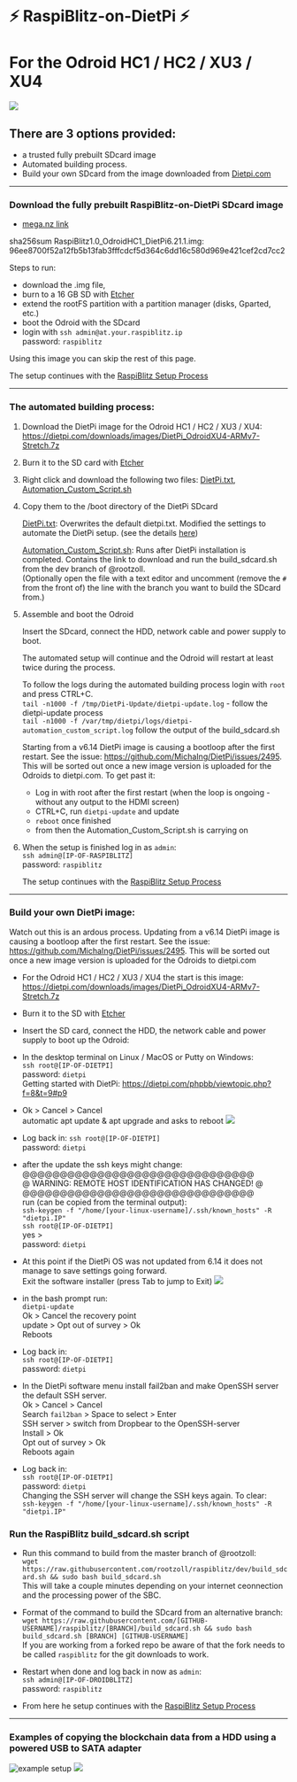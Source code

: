 
# ⚡️ RaspiBlitz-on-DietPi ⚡️
# For the Odroid HC1 / HC2 / XU3 / XU4

![](pictures/DroidBlitz.jpg)

## There are 3 options provided:
* a trusted fully prebuilt SDcard image
* Automated building process.
* Build your own SDcard from the image downloaded from [Dietpi.com](dietpi.com#download)
---
### Download the fully prebuilt RaspiBlitz-on-DietPi SDcard image

* [mega.nz link](https://mega.nz/#F!EVNAAQiB!ZyLHP2dJMRSVjZOTCQMIYA)

sha256sum RaspiBlitz1.0_OdroidHC1_DietPi6.21.1.img: 96ee8700f52a12fb5b13fab3fffcdcf5d364c6dd16c580d969e421cef2cd7cc2

Steps to run:
- download the .img file,
- burn to a 16 GB SD with [Etcher](https://www.balena.io/etcher/)
- extend the rootFS partition with a partition manager (disks, Gparted, etc.)
- boot the Odroid with the SDcard 
- login with `ssh admin@at.your.raspiblitz.ip`  
password: `raspiblitz`

Using this image you can skip the rest of this page.

The setup continues with the [RaspiBlitz Setup Process](https://github.com/rootzoll/raspiblitz/blob/dev/README.md#setup-process-detailed-documentation)

---
### The automated building process:

1) Download the DietPi image for the Odroid HC1 / HC2 / XU3 / XU4:   
https://dietpi.com/downloads/images/DietPi_OdroidXU4-ARMv7-Stretch.7z
2) Burn it to the SD card with [Etcher](https://www.balena.io/etcher/)

3) Right click and download the following two files: [DietPi.txt](https://raw.githubusercontent.com/rootzoll/raspiblitz/master/alternative.platforms/dietpi/boot/dietpi.txt), [Automation_Custom_Script.sh](https://raw.githubusercontent.com/rootzoll/raspiblitz/dev/alternative.platforms/dietpi/boot/Automation_Custom_Script.sh)

4) Copy them to the /boot directory of the DietPi SDcard

    [DietPi.txt](https://raw.githubusercontent.com/rootzoll/raspiblitz/master/alternative.platforms/dietpi/boot/dietpi.txt): Overwrites the default dietpi.txt. Modified the settings to automate the DietPi setup. (see the details [here](https://github.com/rootzoll/raspiblitz/tree/dev/alternative.platforms/dietpi#excerpts-from-the-customized-dietpitxt))

    [Automation_Custom_Script.sh](https://raw.githubusercontent.com/rootzoll/raspiblitz/dev/alternative.platforms/dietpi/boot/Automation_Custom_Script.sh): Runs after DietPi installation is completed. Contains the link to download and run the build_sdcard.sh from the dev branch of @rootzoll.  
    (Optionally open the file with a text editor and uncomment (remove the `#` from the front of) the line with the branch you want to build the SDcard from.) 

5) Assemble and boot the Odroid

    Insert the SDcard, connect the HDD, network cable and power supply to boot.
    
    The automated setup will continue and the Odroid will restart at least twice during the process. 

    To follow the logs during the automated building process login with `root` and press CTRL+C.  
    `tail -n1000 -f /tmp/DietPi-Update/dietpi-update.log` - follow the dietpi-update process  
    `tail -n1000 -f /var/tmp/dietpi/logs/dietpi-automation_custom_script.log` follow the output of the build_sdcard.sh  

    Starting from a v6.14 DietPi image is causing a bootloop after the first restart. See the issue: https://github.com/MichaIng/DietPi/issues/2495. This will be sorted out once a new image version is uploaded for the Odroids to dietpi.com.
    To get past it:
     * Log in with root after the first restart (when the loop is ongoing - without any output to the HDMI screen)
    * CTRL+C, run `dietpi-update` and update
    * `reboot` once finished
    * from then the Automation_Custom_Script.sh is carrying on


6) When the setup is finished log in as `admin`:  
`ssh admin@[IP-OF-RASPIBLITZ]`  
password: `raspiblitz`

    The setup continues with the [RaspiBlitz Setup Process](https://github.com/rootzoll/raspiblitz/blob/dev/README.md#setup-process-detailed-documentation)

---

### Build your own DietPi image:

Watch out this is an ardous process. 
Updating from a v6.14 DietPi image is causing a bootloop after the first restart. See the issue: https://github.com/MichaIng/DietPi/issues/2495.
This will be sorted out once a new image version is uploaded for the Odroids to dietpi.com

* For the Odroid HC1 / HC2 / XU3 / XU4 the start is this image:   
https://dietpi.com/downloads/images/DietPi_OdroidXU4-ARMv7-Stretch.7z  
* Burn it to the SD with [Etcher](https://www.balena.io/etcher/)

* Insert the SD card, connect the HDD, the network cable and power supply to boot up the Odroid: 

* In the desktop terminal on Linux / MacOS or Putty on Windows:  
`ssh root@[IP-OF-DIETPI]`  
password: `dietpi`  
Getting started with DietPi: https://dietpi.com/phpbb/viewtopic.php?f=8&t=9#p9  

* Ok > Cancel > Cancel  
automatic apt update & apt upgrade and asks to reboot
![](pictures/dietpi_1st_reboot.png)  

* Log back in:
`ssh root@[IP-OF-DIETPI]`  
password: `dietpi`  
* after the update the ssh keys might change:
@@@@@@@@@@@@@@@@@@@@@@@@@@@@@@@  
@ WARNING: REMOTE HOST IDENTIFICATION HAS CHANGED! @  
@@@@@@@@@@@@@@@@@@@@@@@@@@@@@@@  
run (can be copied from the terminal output):   
`ssh-keygen -f "/home/[your-linux-username]/.ssh/known_hosts" -R "dietpi.IP"`  
`ssh root@[IP-OF-DIETPI]`   
yes >   
password: `dietpi`  

* At this point if the DietPi OS was not updated from 6.14 it does not manage to save settings going forward.  
Exit the software installer (press Tab to jump to Exit)
![](pictures/dietpi-software_exit.png)  

* in the bash prompt run:  
`dietpi-update`  
Ok > Cancel the recovery point   
update > Opt out of survey > Ok  
Reboots

* Log back in:  
`ssh root@[IP-OF-DIETPI]`  
password: `dietpi` 
* In the DietPi software menu install fail2ban and make OpenSSH server the default SSH server.  
Ok > Cancel > Cancel  
Search `fail2ban` > Space to select > Enter  
SSH server > switch from Dropbear to the OpenSSH-server  
Install > Ok  
Opt out of survey > Ok  
Reboots again

* Log back in:  
`ssh root@[IP-OF-DIETPI]`  
password: `dietpi`  
Changing the SSH server will change the SSH keys again. To clear:  
`ssh-keygen -f "/home/[your-linux-username]/.ssh/known_hosts" -R "dietpi.IP"`


### Run the RaspiBlitz build_sdcard.sh script

* Run this command to build from the master branch of @rootzoll:  
`wget https://raw.githubusercontent.com/rootzoll/raspiblitz/dev/build_sdcard.sh && sudo bash build_sdcard.sh`  
This will take a couple minutes depending on your internet ceonnection and the processing power of the SBC.

* Format of the command to build the SDcard from an alternative branch:  
`wget https://raw.githubusercontent.com/[GITHUB-USERNAME]/raspiblitz/[BRANCH]/build_sdcard.sh && sudo bash build_sdcard.sh [BRANCH] [GITHUB-USERNAME]`  
If you are working from a forked repo be aware of that the fork needs to be called `raspiblitz` for the git downloads to work.

* Restart when done and log back in now as `admin`:  
`ssh admin@[IP-OF-DROIDBLITZ]`  
password: `raspiblitz`

* From here he setup continues with the [RaspiBlitz Setup Process](https://github.com/rootzoll/raspiblitz/blob/dev/README.md#setup-process-detailed-documentation)

---
###  Examples of copying the blockchain data from a HDD using a powered USB to SATA adapter

![example setup](pictures/HDD_copy_example.jpg)
![](pictures/adapterHDD_HC1.jpg)

